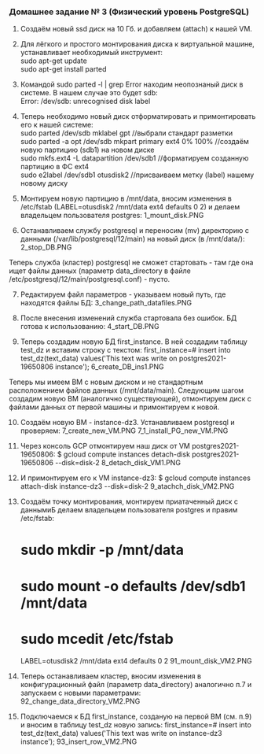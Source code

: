 ### Домашнее задание № 3 (Физический уровень PostgreSQL)

1. Создаём новый ssd диск на 10 Гб. и добавляем (attach) к нашей VM.

2. Для лёгкого и простого монтирования диска к виртуальной машине, устанавливает необходимый инструмент:  
	sudo apt-get update  
	sudo apt-get install parted  

3. Командой sudo parted -l | grep Error находим неопознаный диск в системе. В нашем случае это будет sdb:  
	Error: /dev/sdb: unrecognised disk label

4. Теперь необходимо новый диск отформатировать и примонтировать его к нашей системе:  
	sudo parted /dev/sdb mklabel gpt   //выбрали стандарт разметки  
	sudo parted -a opt /dev/sdb mkpart primary ext4 0% 100%  //создаём новую партицию (sdb1) на новом диске  
	sudo mkfs.ext4 -L datapartition /dev/sdb1 //форматируем созданную партицию в ФС ext4  
	sudo e2label /dev/sdb1 otusdisk2  //присваиваем метку (label) нашему новому диску  

5. Монтируем новую партицию в /mnt/data, вносим изменения в /etc/fstab (LABEL=otusdisk2 /mnt/data ext4 defaults 0 2) и делаем владельцем пользователя postgres:
	1_mount_disk.PNG

6. Останавливаем службу postgresql и переносим (mv) директорию с данными (/var/lib/postgresql/12/main) на новый диск (в /mnt/data/):
	2_stop_DB.PNG
	
Теперь служба (кластер) postgresql не сможет стартовать - там где она ищет файлы данных (параметр data_directory в файле /etc/postgresql/12/main/postgresql.conf) - пусто.

7. Редактируем файл параметров - указываем новый путь, где находятся файлы БД:
	3_change_path_datafiles.PNG

8. После внесения изменений служба стартовала без ошибок. БД готова к использованию:
	4_start_DB.PNG
	
9. Теперь создадим новую БД first_instance. В ней создадим таблицу test_dz и вставим строку с текстом:
	first_instance=# insert into test_dz(text_data) values('This text was write on postgres2021-19650806 instance');
	6_create_DB_ins1.PNG 

Теперь мы имеем ВМ с новым диском и не стандартным расположением файлов данных (/mnt/data/main).
Следующим шагом создадим новую ВМ (аналогично существующей), отмонтируем диск с файлами данных от первой машины и примонтируем к новой.

10. Создаём новую ВМ - instance-dz3. Устанавливаем postgresql и проверяем:
	7_create_new_VM.PNG
	7_1_install_PG_new_VM.PNG
	
11. Через консоль GCP отмонтируем наш диск от VM postgres2021-19650806:
	$ gcloud compute instances detach-disk postgres2021-19650806 --disk=disk-2
	8_detach_disk_VM1.PNG
	
12. И примонтируем его к VM instance-dz3:
	$ gcloud compute instances attach-disk instance-dz3 --disk=disk-2
	9_atachch_disk_VM2.PNG

13. Создаём точку монтирования, монтируем приатаченный диск с даннымиБ делаем владельцем пользователя postgres и правим /etc/fstab:
	# sudo mkdir -p /mnt/data
	# sudo mount -o defaults /dev/sdb1 /mnt/data
	# sudo mcedit /etc/fstab
	LABEL=otusdisk2 /mnt/data ext4 defaults 0 2
	91_mount_disk_VM2.PNG
	
14. Теперь останавливаем кластер, вносим изменения в конфигурационный файл (параметр data_directory) аналогично п.7 и запускаем с новыми параметрами:
	92_change_data_directory_VM2.PNG
	
15. Подключаемся к БД first_instance, созданую на первой ВМ (см. п.9) и вносим в таблицу test_dz новую запись:
	first_instance=# insert into test_dz(text_data) values('This text was write on instance-dz3 instance');
	93_insert_row_VM2.PNG
